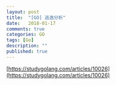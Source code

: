 ```yaml
---
layout: post
title:  "[GO] 逃逸分析"
date:   2018-01-17
comments: true
categories: GO
tags: [Go]
description: ""
published: true
---
```



[https://studygolang.com/articles/10026](https://studygolang.com/articles/10026)
